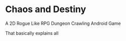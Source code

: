 # Chaos and Destiny

A 2D Rogue Like RPG Dungeon Crawling Android Game

That basically explains all



